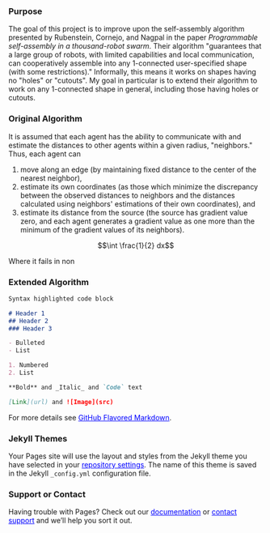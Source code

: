 <head>
    <style type="text/css">
       a:link {color: blue;}      /* unvisited link */
       a:visited {color: blue;}   /* visited link */
       a:hover {color: blue;}     /* mouse over link */
       a:active {color: blue;}    /* selected link */
    </style>
</head>

### Purpose

The goal of this project is to improve upon the self-assembly algorithm presented by Rubenstein, Cornejo, and Nagpal in the paper <i>Programmable self-assembly in a thousand-robot swarm</i>. Their algorithm "guarantees that a large group of robots, with limited capabilities and local communication, can cooperatively assemble into any 1-connected user-specified shape (with some restrictions)." Informally, this means it works on shapes having no "holes" or "cutouts". My goal in particular is to extend their algorithm to work on any 1-connected shape in general, including those having holes or cutouts.

### Original Algorithm

It is assumed that each agent has the ability to communicate with and estimate the distances to other agents within a given radius, "neighbors." Thus, each agent can
1. move along an edge (by maintaining fixed distance to the center of the nearest neighbor),
2. estimate its own coordinates (as those which minimize the discrepancy between the observed distances to neighbors and the distances calculated using neighbors' estimations of their own coordinates), and
3. estimate its distance from the source (the source has gradient value zero, and each agent generates a gradient value as one more than the minimum of the gradient values of its neighbors).

$$\int \frac{1}{2} dx$$

Where it fails in non

### Extended Algorithm

```markdown
Syntax highlighted code block

# Header 1
## Header 2
### Header 3

- Bulleted
- List

1. Numbered
2. List

**Bold** and _Italic_ and `Code` text

[Link](url) and ![Image](src)
```

For more details see [GitHub Flavored Markdown](https://guides.github.com/features/mastering-markdown/).

### Jekyll Themes

Your Pages site will use the layout and styles from the Jekyll theme you have selected in your [repository settings](https://github.com/jpskycak/Programmable-Self-Assembly/settings). The name of this theme is saved in the Jekyll `_config.yml` configuration file.

### Support or Contact

Having trouble with Pages? Check out our [documentation](https://help.github.com/categories/github-pages-basics/) or [contact support](https://github.com/contact) and we’ll help you sort it out.
